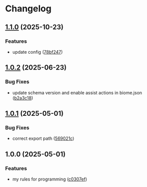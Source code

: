 # Changelog

## [1.1.0](https://github.com/alejyoo/rules/compare/v1.0.2...v1.1.0) (2025-10-23)


### Features

* update config ([78bf247](https://github.com/alejyoo/rules/commit/78bf247bc2cd1524d5d7689526509945840f9886))

## [1.0.2](https://github.com/alejyoo/rules/compare/v1.0.1...v1.0.2) (2025-06-23)


### Bug Fixes

* update schema version and enable assist actions in biome.json ([b2a3c18](https://github.com/alejyoo/rules/commit/b2a3c18fa63ac5f29f7f97c234ad6e55011f6a62))

## [1.0.1](https://github.com/alejyoo/rules/compare/v1.0.0...v1.0.1) (2025-05-01)


### Bug Fixes

* correct export path ([569021c](https://github.com/alejyoo/rules/commit/569021cdc2a378e7ec944740d4bad59b218e45ba))

## 1.0.0 (2025-05-01)


### Features

* my rules for programming ([c0307ef](https://github.com/alejyoo/rules/commit/c0307ef6771a22cbe7ba4649959ffb97c82d57e5))
